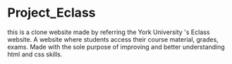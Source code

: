 # Project_Eclass
this is a clone website made by referring the York University 's Eclass website. A website where students access their course material, grades, exams. Made with the sole purpose of improving and better understanding html and css skills.
